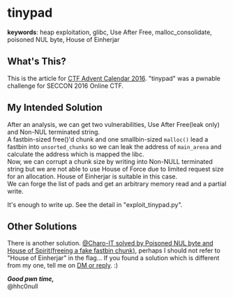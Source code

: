 # tinypad

__keywords__: heap exploitation, glibc, Use After Free, malloc\_consolidate, poisoned NUL byte, House of Einherjar

## What's This?
This is the article for [CTF Advent Calendar 2016](http://www.adventar.org/calendars/1714).
"tinypad" was a pwnable challenge for SECCON 2016 Online CTF.  

## My Intended Solution
After an analysis, we can get two vulnerabilities, Use After Free(leak only) and Non-NUL terminated string.  
A fastbin-sized free()'d chunk and one smallbin-sized `malloc()` lead a fastbin into `unsorted_chunks` so we can leak the address of `main_arena` and calculate the address which is mapped the libc.   
Now, we can corrupt a chunk size by writing into Non-NULL terminated string but we are not able to use House of Force due to limited request size for an allocation. House of Einherjar is suitable in this case.   
We can forge the list of pads and get an arbitrary memory read and a partial write.   

It's enough to write up. See the detail in "exploit\_tinypad.py".  

## Other Solutions
There is another solution. [@Charo-IT solved by Poisoned NUL byte and House of Spirit(freeing a fake fastbin chunk)](https://gist.github.com/Charo-IT/c1931eb6a1b1bb80140d51822f4f4c51), perhaps I should not refer to "House of Einherjar" in the flag...
If you found a solution which is different from my one, tell me on [DM or reply](https://twitter.com/hhc0null/). :)

___Good pwn time,___  
@hhc0null

